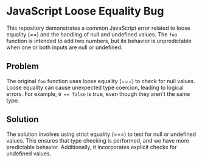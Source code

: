 # JavaScript Loose Equality Bug

This repository demonstrates a common JavaScript error related to loose equality (==) and the handling of null and undefined values. The `foo` function is intended to add two numbers, but its behavior is unpredictable when one or both inputs are null or undefined.

## Problem

The original `foo` function uses loose equality (===) to check for null values.  Loose equality can cause unexpected type coercion, leading to logical errors.  For example, `0 == false` is true, even though they aren't the same type.

## Solution

The solution involves using strict equality (===) to test for null or undefined values. This ensures that type checking is performed, and we have more predictable behavior. Additionally, it incorporates explicit checks for undefined values. 